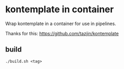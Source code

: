 # kontemplate in container

Wrap kontemplate in a container for use in pipelines.

Thanks for this: https://github.com/tazjin/kontemplate

## build

`./build.sh <tag>`
